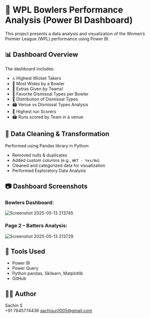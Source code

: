 # 🏏 WPL Bowlers Performance Analysis (Power BI Dashboard)

This project presents a data analysis and visualization of the Women’s Premier League (WPL) performance using Power BI.

## 📊 Dashboard Overview

The dashboard includes:
- 🔝 Highest Wicket Takers
- 🚨 Most Wides by a Bowler
- 📌 Extras Given by Teams!
- 🎯 Favorite Dismissal Types per Bowler
- 🧠 Distribution of Dismissal Types
- 🏟️ Venue vs Dismissal Types Analysis
- 🏏 Highest run Scorers
- 🏟️ Runs scored by Team in a venue

## 🧹 Data Cleaning & Transformation

Performed using Pandas library in Python:
- Removed nulls & duplicates
- Added custom columns (e.g., `WKT - Yes/No`)
- Cleaned and categorized data for visualization
- Performed Exploratory Data Analysis

## 📷 Dashboard Screenshots

### Bowlers Dashboard:
![Screenshot 2025-05-13 213745](https://github.com/user-attachments/assets/5c1f1012-b919-43d1-9c08-d38d825de024)


### Page 2 – Batters Analysis:
![Screenshot 2025-05-13 213729](https://github.com/user-attachments/assets/d0f0a64b-61e9-47a0-b35e-d9188891fffa)


## 📌 Tools Used
- Power BI
- Power Query
- Python pandas, Skilearn, Matplotlib
- GitHub

## 🙋‍♀️ Author

Sachin S  
+91 7845774436
sachisun1005@gmail.com

